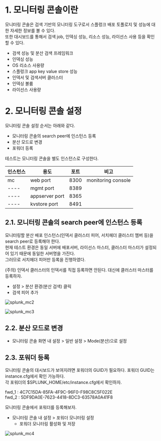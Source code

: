 # 1. 모니터링 콘솔이란

모니터링 콘솔은 검색 기반의 모니터링 도구로서 스플렁크 배포 토폴로지 및 성능에 대한 자세한 정보를 볼 수 있다.  
또한 대시보드를 통해서 검색 job, 인덱싱 성능, 리소스 성능, 라이선스 사용 등을 확인할 수 있다.  

- 검색 성능 및 분산 검색 프레임워크  
- 인덱싱 성능  
- OS 리소스 사용량  
- 스플렁크 app key value store 성능  
- 인덱서 및 검색서버 클러스터  
- 인덱싱 볼륨  
- 라이선스 사용량  

# 2. 모니터링 콘솔 설정

모니터링 콘솔 설정 순서는 아래와 같다.  

- 모니터링 콘솔의 search peer에 인스턴스 등록  
- 분산 모드로 변경  
- 포워더 등록

테스트는 모니터링 콘솔을 별도 인스턴스로 구성한다.  

인스턴스|용도|포트|비고
---- | ---- | ---- | ----
mc|web port|8300|monitoring console
----|mgmt port|8389|
----|appserver port|8365|
----|kvstore port|8491|

## 2.1. 모니터링 콘솔의 search peer에 인스턴스 등록

모니터링할 분산 배포 인스턴스(인덱서 클러스터 피어, 서치헤더 클러스터 멤버 등)을 search peer로 등록해야 한다.  
현재 테스트 환경은 동일 서버에 배포서버, 라이선스 마스터, 클러스터 마스터가 설정되어 있기 때문에 동일한 서버명을 가진다.  
그러므로 서치헤더 피어만 등록을 진행하였다.  

(주의) 인덱서 클러스터의 인덱서를 직접 등록하면 안된다. 대신에 클러스터 마스터를 등록하자.  

- 설정 > 분산 환경(분산 검색) 클릭  
- 검색 피어 추가  

![splunk_mc2](https://user-images.githubusercontent.com/6319057/47549075-e7c8f100-d935-11e8-8c94-95717bb92e95.PNG)

![splunk_mc3](https://user-images.githubusercontent.com/6319057/47549242-73428200-d936-11e8-8ae5-ead286c15d29.PNG)

## 2.2. 분산 모드로 변경

- 모니터링 콘솔 화면 내 설정 > 일반 설정 > Mode(분산)으로 설정  

## 2.3. 포워더 등록

모니터링 콘솔의 대시보드가 보여지려면 포워더의 GUID가 필요하다. 포워더 GUID는 instance.cfg에서 확인 가능하다.  
각 포워더의 $SPLUNK_HOME/etc/instance.cfg에서 확인하자.  

fwd_1 : 4C7C15DA-85FA-4F9C-96F0-F98C8C5F022E  
fwd_2 : 5DF9DA0E-7623-4418-8DC3-63578A0A41F8  

모니터링 콘솔에서 포워더를 등록해보자.  

- 모니터링 콘솔 내 설정 > 포워더 모니터링 설정  
  - 포워더 모니터링 활성화 및 저장  
  
![splunk_mc4](https://user-images.githubusercontent.com/6319057/47550064-f8c73180-d938-11e8-8f23-9629a8f76af0.PNG)
  
  
